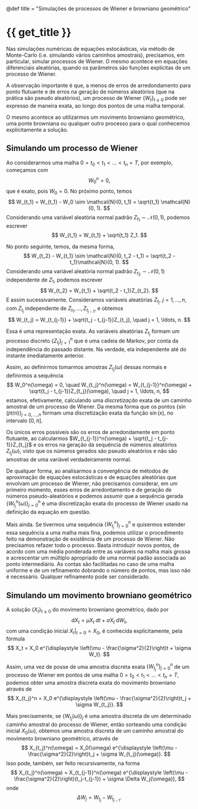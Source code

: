 @def title = "Simulações de processos de Wiener e browniano geométrico"

# {{ get_title }}

Nas simulações numéricas de equações estocásticas, via método de Monte-Carlo (i.e. simulando vários caminhos amostrais), precisamos, em particular, simular processos de Wiener. O mesmo acontece em equações diferenciais aleatórias, quando os parâmetros são funções explícitas de um processo de Wiener.

A observação importante é que, a menos de erros de arredondamento para ponto flutuante e de erros na geração de números aleatórios (que na prática são pseudo aleatórios), um processo de Wiener $\{W_t\}_{t \geq 0}$ pode ser expresso de maneira exata, ao longo dos pontos de uma malha temporal.

O mesmo acontece ao utilizarmos um movimento browniano geométrico, uma ponte browniana ou qualquer outro processo para o qual conhecemos explicitamente a solução.

## Simulando um processo de Wiener

Ao considerarmos uma malha $0 = t_0 < t_1 < \ldots < t_n = T$, por exemplo, começamos com
$$
W_0^n = 0,
$$
que é exato, pois $W_0 = 0$. No próximo ponto, temos
$$
W_{t_1} = W_{t_1} - W_0 \sim \mathcal{N}(0, t_1) = \sqrt{t_1} \mathcal{N}(0, 1).
$$
Considerando uma variável aleatória normal padrão $Z_{t_1} \sim \mathcal{N}(0, 1)$, podemos escrever
$$
W_{t_1} = W_{t_1} + \sqrt{t_1} Z_1.
$$

No ponto seguinte, temos, da mesma forma,
$$
W_{t_2} - W_{t_1} \sim \mathcal{N}(0, t_2 - t_1) = \sqrt{t_2 - t_1}\mathcal{N}(0, 1).
$$
Considerando uma variável aleatória normal padrão $Z_{t_2} \sim \mathcal{N}(0, 1)$ independente de $Z_1$, podemos escrever
$$
W_{t_2} = W_{t_1} + \sqrt{t_2 - t_1}Z_{t_2}.
$$
E assim sucessivamente. Consideramos variáveis aleatórias $Z_{t_j}$. $j = 1, \ldots, n$, com $Z_{t_j}$ independente de $Z_{t_1}, \ldots, Z_{t_{j-1}}$, e obtemos
$$
W_{t_j} = W_{t_{j-1}} + \sqrt{t_j - t_{j-1}}Z_{t_j}, \quad j = 1, \ldots, n.
$$

Essa é uma representação exata. As variáveis aleatórias $Z_{t_j}$ formam um processo discreto $\{Z_{t_j}\}_{j = 1}^n$ que é uma cadeia de Markov, por conta da independência do passado distante. Na verdade, ela independente até do instante imediatamente anterior.

Assim, ao definirmos tomarmos amostras $Z_{t_j}(\omega)$ dessas normais e definirmos a sequência
$$
W_0^n(\omega) = 0, \quad 
W_{t_j}^n(\omega) = W_{t_{j-1}}^n(\omega) + \sqrt{t_j - t_{j-1}}Z_{t_j}(\omega), \quad j = 1, \ldots, n,
$$
estamos, efetivamente, calculando uma *discretização* exata de um caminho amostral de um processo de Wiener. Da mesma forma que os pontos $\{\sin(j\pi/n)\}_{j=0, \ldots, n}$ formam uma discretização exata da função $\sin(x)$, no intervalo $[0, \pi]$.

Os únicos erros possíveis são os erros de arredondamente em ponto flutuante, ao calcularmos $W_{t_{j-1}}^n(\omega) + \sqrt{t_j - t_{j-1}}Z_{t_j}$ e os erros na geração da sequência de números aleatórios $Z_{t_j}(\omega)$, visto que os números gerados são pseudo aleatórios e não são amostras de uma variável verdadeiramente normal.

De qualquer forma, ao analisarmos a convergência de métodos de aproximação de equações estocásticas e de equações aleatórias que envolvam um processo de Wiener, não precisamos considerar, em um primeiro momento, esses erros de arredontamento e de geração de números pseudo-aleatórios e podemos assumir que a sequência gerada $\{W_{t_j}^n(\omega)\}_{j = 0}^n$ é uma discretização exata do processo de Wiener usado na definição da equação em questão.

Mais ainda. Se tivermos uma sequência $\{W_{t_j}^n\}_{j = 0}^n$ e quisermos estender essa sequência a uma malha mais fina, podemos utilizar o procedimento feito na demonstração de existência de um processo de Wiener. Não precisamos refazer todo o processo. Basta introduzir novos pontos, de acordo com uma média ponderada entre as variáveis na malha mais grossa e acrescentar um múltiplo apropriado de uma normal padão associada ao ponto intermediário. As contas são facilitadas no caso de uma malha uniforme e de um refinamento dobrando o número de pontos, mas isso não é necessário. Qualquer refinamento pode ser considerado.

## Simulando um movimento browniano geométrico

A solução $\{X_t\}_{t\geq 0}$ do movimento browniano geométrico, dado por
$$
\mathrm{d}X_t = \mu X_t \;\mathrm{d}t + \sigma X_t \;\mathrm{d}W_t,
$$
com uma condição inicial $X_t|_{t = 0} = X_0$, é conhecida explicitamente, pela fórmula
$$
X_t = X_0 e^{\displaystyle \left(\mu - \frac{\sigma^2}{2}\right)t + \sigma W_t}.
$$

Assim, uma vez de posse de uma amostra discreta exata $\{W_{t_j}^n\}_{j = 0}^n$ de um processo de Wiener em pontos de uma malha $0 = t_0 < t_1 < \ldots < t_n = T$, podemos obter uma amostra discreta exata do movimento browniano através de
$$
X_{t_j}^n = X_0 e^{\displaystyle \left(\mu - \frac{\sigma^2}{2}\right)t_j + \sigma W_{t_j}}.
$$

Mais precisamente, se $\{W_{t_j}(\omega)\}_j$ é uma amostra discreta de um determinado caminho amostral do processo de Wiener, então sorteando uma condição inicial $X_0(\omega)$, obtemos uma amostra discreta de um caminho amostral do movimento browniano geométrico, através de
$$
X_{t_j}^n(\omega) = X_0(\omega) e^{\displaystyle \left(\mu - \frac{\sigma^2}{2}\right)t_j + \sigma W_{t_j}(\omega)}.
$$
Isso pode, também, ser feito recursivamente, na forma
$$
X_{t_j}^n(\omega) = X_{t_{j-1}}^n(\omega) e^{\displaystyle \left(\mu - \frac{\sigma^2}{2}\right)(t_j-t_{j-1}) + \sigma \Delta W_j(\omega)},
$$
onde
$$
\Delta W_j = W_{t_j} - W_{t_{j-1}}.
$$
